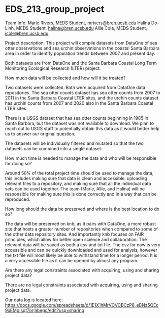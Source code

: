 # EDS_213_group_project

Team Info:
Marie Rivers, MEDS Student, mrivers@bren.ucsb.edu
Halina Do-Linh, MEDS Student, halina@bren.ucsb.edu
Allie Cole, MEDS Student, icole@bren.ucsb.edu

Project description: This project will compile datasets from DataOne of sea otter observations and sea urchin observations in the coastal Santa Barbara area in order to identify population trends between 2007 and present day.

Both datasets are from DataOne and the Santa Barbara Coastal Long Term Monitoring Ecological Research (LTER) project.

How much data will be collected and how will it be treated?

Two datasets were collected. Both were acquired from DataOne data repositories. The sea otter counts dataset has sea otter counts from 2007 to 2011 in the Santa Barbara Coastal LTER sites, and the urchin counts dataset has urchin counts from 2007 and 2020 also in the Santa Barbara Coastal LTER sites. 

There is a USGS dataset that has sea otter counts beginning in 1985 in Santa Barbara, but the dataset was not available to download. We plan to reach out to USGS staff to potentially obtain this data as it would better help us to answer our original question.		

The datasets will be individually filtered and mutated so that the two datasets can be combined into a single dataset.

How much time is needed to manage the data and who will be responsible for doing so?

Around 50% of the total project time should be used to manage the data, this includes making sure that data is clean and accessible, uploading relevant files to a repository, and making sure that all the individual data sets can be used together. The team (Marie, Allie, and Halina) will be responsible for making sure this is done correctly and in a way that can be reproduced. 					
					
How long should the data be preserved and where is the best location to do so?

The data will be preserved on knb, as it pairs with DataOne, a more robust site that hosts a greater number of repositories when compared to some of the other data repository sites. And importantly knb focuses on FAIR principles, which allow for better open science and collaboration. The relevant data will be saved as both a csv and txt file. The csv for now is very accessible and can be quickly downloaded and used for analysis, however the txt file will most likely be able to withstand time for a longer period. It is a very accessible file as it can be opened by almost any program. 

Are there any legal constraints associated with acquiring, using and sharing project data?

There are no legal constraints associated with acquiring, using and sharing project data. 					
					
Our data log is located here: https://docs.google.com/spreadsheets/d/1E1X1hMrVCVCBCzP8_eBNz5QEc9xEMgIsqt7brjhbegc/edit?usp=sharing					
					
